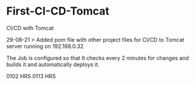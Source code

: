 # First-CI-CD-Tomcat
CI/CD with Tomcat

29-08-21  > Added pom file with other project files for CI/CD to Tomcat server running on 192.168.0.32

The Job is configured so that It checks every 2 minutes for changes and builds it and automatically deploys it.

0102 HRS
0113 HRS

